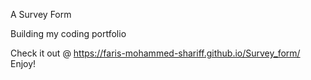 A Survey Form

Building my coding portfolio 

Check it out @ https://faris-mohammed-shariff.github.io/Survey_form/
Enjoy!
